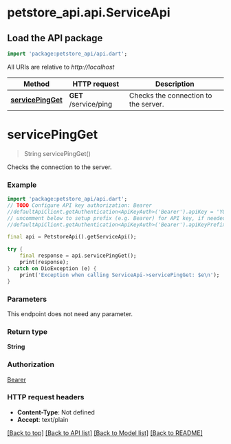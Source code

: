 # petstore_api.api.ServiceApi

## Load the API package
```dart
import 'package:petstore_api/api.dart';
```

All URIs are relative to *http://localhost*

Method | HTTP request | Description
------------- | ------------- | -------------
[**servicePingGet**](ServiceApi.md#servicepingget) | **GET** /service/ping | Checks the connection to the server.


# **servicePingGet**
> String servicePingGet()

Checks the connection to the server.

### Example
```dart
import 'package:petstore_api/api.dart';
// TODO Configure API key authorization: Bearer
//defaultApiClient.getAuthentication<ApiKeyAuth>('Bearer').apiKey = 'YOUR_API_KEY';
// uncomment below to setup prefix (e.g. Bearer) for API key, if needed
//defaultApiClient.getAuthentication<ApiKeyAuth>('Bearer').apiKeyPrefix = 'Bearer';

final api = PetstoreApi().getServiceApi();

try {
    final response = api.servicePingGet();
    print(response);
} catch on DioException (e) {
    print('Exception when calling ServiceApi->servicePingGet: $e\n');
}
```

### Parameters
This endpoint does not need any parameter.

### Return type

**String**

### Authorization

[Bearer](../README.md#Bearer)

### HTTP request headers

 - **Content-Type**: Not defined
 - **Accept**: text/plain

[[Back to top]](#) [[Back to API list]](../README.md#documentation-for-api-endpoints) [[Back to Model list]](../README.md#documentation-for-models) [[Back to README]](../README.md)

